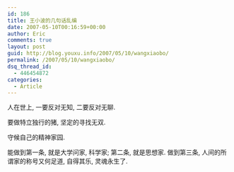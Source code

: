 ```yaml
---
id: 186
title: 王小波的几句话乱编
date: 2007-05-10T00:16:59+00:00
author: Eric
comments: true
layout: post
guid: http://blog.youxu.info/2007/05/10/wangxiaobo/
permalink: /2007/05/10/wangxiaobo/
dsq_thread_id:
  - 446454872
categories:
  - Article
---
```

人在世上, 一要反对无知, 二要反对无聊.

要做特立独行的猪, 坚定的寻找无双.

守候自己的精神家园.

能做到第一条, 就是大学问家, 科学家; 第二条, 就是思想家. 做到第三条, 人间的所谓家的称号又何足道, 自得其乐, 灵魂永生了.